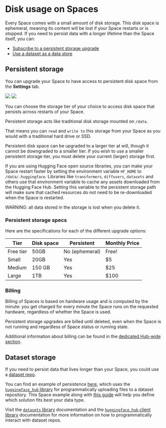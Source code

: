 # Disk usage on Spaces

Every Space comes with a small amount of disk storage. This disk space is ephemeral, meaning its content will be lost if your Space restarts or is stopped.
If you need to persist data with a longer lifetime than the Space itself, you can:
- [Subscribe to a persistent storage upgrade](#persistent-storage)
- [Use a dataset as a data store](#dataset-storage)

## Persistent storage

You can upgrade your Space to have access to persistent disk space from the **Settings** tab.


<div class="flex justify-center">
<img class="block dark:hidden" src="https://huggingface.co/datasets/huggingface/documentation-images/resolve/main/hub/spaces-storage-settings.png"/>
<img class="hidden dark:block" src="https://huggingface.co/datasets/huggingface/documentation-images/resolve/main/hub/spaces-storage-settings-dark.png"/>
</div>

You can choose the storage tier of your choice to access disk space that persists across restarts of your Space.

Persistent storage acts like traditional disk storage mounted on `/data`.

That means you can `read` and `write to` this storage from your Space as you would with a traditional hard drive or SSD.

Persistent disk space can be upgraded to a larger tier at will, though it cannot be downgraded to a smaller tier. If you wish to use a smaller persistent storage tier, you must delete your current (larger) storage first.

If you are using Hugging Face open source libraries, you can make your Space restart faster by setting the environment variable `HF_HOME` to `/data/.huggingface`. Libraries like `transformers`, `diffusers`, `datasets` and others use that environment variable to cache any assets downloaded from the Hugging Face Hub. Setting this variable to the persistent storage path will make sure that cached resources do not need to be re-downloaded when the Space is restarted. 

<Tip warning={true}>
	WARNING: all data stored in the storage is lost when you delete it.
</Tip>

### Persistent storage specs

Here are the specifications for each of the different upgrade options:

| **Tier**        	| **Disk space** 	| **Persistent** 	| **Monthly Price** 	|
|------------------	|------------------	|------------------	|----------------------	|
| Free tier        	| 50GB            	| No (ephemeral)  	| Free!                	|
| Small           	| 20GB             	| Yes           	| $5                	|
| Medium         	| 150 GB           	| Yes           	| $25                	|
| Large         	| 1TB              	| Yes           	| $100                	|


### Billing

Billing of Spaces is based on hardware usage and is computed by the minute: you get charged for every minute the Space runs on the requested hardware, regardless of whether the Space is used.

Persistent storage upgrades are billed until deleted, even when the Space is not running and regardless of Space status or running state.

Additional information about billing can be found in the [dedicated Hub-wide section](./billing).

## Dataset storage

If you need to persist data that lives longer than your Space, you could use a [dataset repo](./datasets).

You can find an example of persistence [here](https://huggingface.co/spaces/Wauplin/space_to_dataset_saver), which uses the [`huggingface_hub` library](https://huggingface.co/docs/huggingface_hub/index) for programmatically uploading files to a dataset repository. This Space example along with [this guide](https://huggingface.co/docs/huggingface_hub/main/en/guides/upload#scheduled-uploads) will help you define which solution fits best your data type.

Visit the [`datasets` library](https://huggingface.co/docs/datasets/index) documentation and the [`huggingface_hub` client library](https://huggingface.co/docs/huggingface_hub/index) 
documentation for more information on how to programmatically interact with dataset repos.
